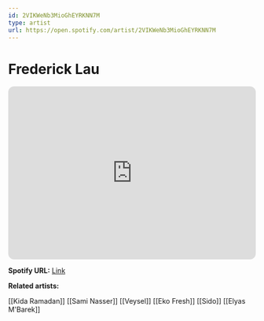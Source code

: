 ```yaml
---
id: 2VIKWeNb3MioGhEYRKNN7M
type: artist
url: https://open.spotify.com/artist/2VIKWeNb3MioGhEYRKNN7M
---
```

# Frederick Lau

<iframe style="border-radius:12px" src="https://open.spotify.com/embed/artist/2VIKWeNb3MioGhEYRKNN7M" width="100%" height="352" frameBorder="0" allowfullscreen="" allow="autoplay; clipboard-write; encrypted-media; fullscreen; picture-in-picture" loading="lazy"></iframe>

**Spotify URL:** [Link](https://open.spotify.com/artist/2VIKWeNb3MioGhEYRKNN7M)

**Related artists:**

[[Kida Ramadan]]
[[Sami Nasser]]
[[Veysel]]
[[Eko Fresh]]
[[Sido]]
[[Elyas M'Barek]]
